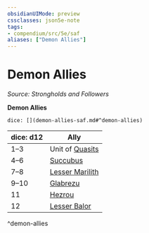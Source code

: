```yaml
---
obsidianUIMode: preview
cssclasses: json5e-note
tags:
- compendium/src/5e/saf
aliases: ["Demon Allies"]
---
```

# Demon Allies
*Source: Strongholds and Followers* 

**Demon Allies**

`dice: [](demon-allies-saf.md#^demon-allies)`

| dice: d12 | Ally |
|-----------|------|
| 1–3 | Unit of [Quasits](compendium/bestiary/fiend/quasit.md) |
| 4–6 | [Succubus](compendium/bestiary/fiend/succubus.md) |
| 7–8 | [Lesser Marilith](compendium/bestiary/fiend/lesser-marilith-saf.md) |
| 9–10 | [Glabrezu](compendium/bestiary/fiend/glabrezu.md) |
| 11 | [Hezrou](compendium/bestiary/fiend/hezrou.md) |
| 12 | [Lesser Balor](compendium/bestiary/fiend/lesser-balor-saf.md) |
^demon-allies